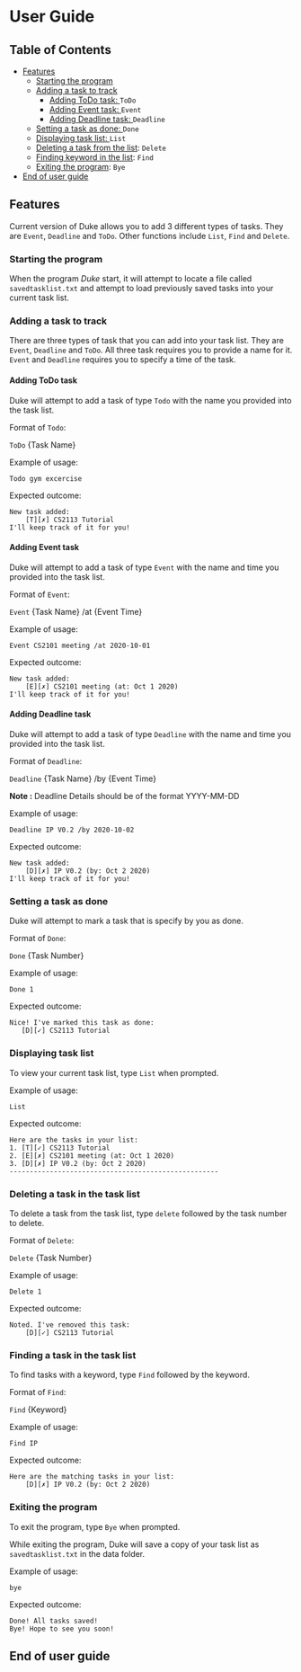 # User Guide

## Table of Contents
* [Features](#features)
    * [Starting the program](#starting-the-program)
    * [Adding a task to track](#adding-a-task-to-track)
        * [Adding ToDo task: ](#adding-todo-task) `ToDo`
        * [Adding Event task: ](#adding-event-task) `Event`
        * [Adding Deadline task: ](#adding-deadline-task) `Deadline`
    * [Setting a task as done: ](#setting-a-task-as-done) `Done`
    * [Displaying task list: ](#displaying-task-list) `List`
    * [Deleting a task from the list](#deleting-a-task-from-the-list): `Delete`
    * [Finding keyword in the list](#finding-keyword-in-the-list): `Find`
    * [Exiting the program](#exiting-the-program): `Bye`
* [End of user guide](#end-of-user-guide)

## Features
Current version of Duke allows you to add 3 different types of tasks.
They are `Event`, `Deadline` and `ToDo`.
Other functions include `List`, `Find` and `Delete`.

### Starting the program
When the program _Duke_ start, it will attempt to locate a file called `savedtasklist.txt` and attempt to load previously saved tasks into your current task list.

### Adding a task to track
There are three types of task that you can add into your task list. They are `Event`, `Deadline` and `ToDo`. All three task requires you to provide a name for it. `Event` and `Deadline` requires you to specify a time of the task. 

#### Adding ToDo task
Duke will  attempt to add a task of type `Todo` with the name you provided into the task list.

Format of `Todo`:

`ToDo` {Task Name}

Example of usage: 
```
Todo gym excercise
```
Expected outcome:
```
New task added:
    [T][✗] CS2113 Tutorial
I'll keep track of it for you!
```

#### Adding Event task
Duke will  attempt to add a task of type `Event` with the name and time you provided into the task list.

Format of `Event`:

`Event` {Task Name} /at {Event Time}

Example of usage: 
```
Event CS2101 meeting /at 2020-10-01
```
Expected outcome:
```
New task added:
    [E][✗] CS2101 meeting (at: Oct 1 2020)
I'll keep track of it for you!
```

#### Adding Deadline task
Duke will  attempt to add a task of type `Deadline` with the name and time you provided into the task list.

Format of `Deadline`:

`Deadline` {Task Name} /by {Event Time}

**Note :** Deadline Details should be of the format YYYY-MM-DD 

Example of usage: 
```
Deadline IP V0.2 /by 2020-10-02
```
Expected outcome:
```
New task added:
    [D][✗] IP V0.2 (by: Oct 2 2020)
I'll keep track of it for you!
```

### Setting a task as done
Duke will  attempt to mark a task that is specify by you as done.

Format of `Done`:

`Done` {Task Number}

Example of usage: 
```
Done 1
```
Expected outcome:
```
Nice! I've marked this task as done:
   [D][✓] CS2113 Tutorial
```

### Displaying task list
To view your current task list, type `List` when prompted. 

Example of usage: 
```
List
```
Expected outcome:
```
Here are the tasks in your list:
1. [T][✓] CS2113 Tutorial
2. [E][✗] CS2101 meeting (at: Oct 1 2020)
3. [D][✗] IP V0.2 (by: Oct 2 2020)
----------------------------------------------------
```

### Deleting a task in the task list
To delete a task from the task list, type `delete` followed by the task number to delete.

Format of `Delete`:

`Delete` {Task Number}

Example of usage: 
```
Delete 1
```
Expected outcome:
```
Noted. I've removed this task:
    [D][✓] CS2113 Tutorial
```

### Finding a task in the task list
To find tasks with a keyword, type `Find` followed by the keyword.

Format of `Find`:

`Find` {Keyword}

Example of usage: 
```
Find IP
```
Expected outcome:
```
Here are the matching tasks in your list:
    [D][✗] IP V0.2 (by: Oct 2 2020)
```

### Exiting the program
To exit the program, type `Bye` when prompted.

While exiting the program, Duke will save a copy of your task list as `savedtasklist.txt` in the data folder.

Example of usage: 
```
bye
```
Expected outcome:
```
Done! All tasks saved!
Bye! Hope to see you soon!
```

## End of user guide
